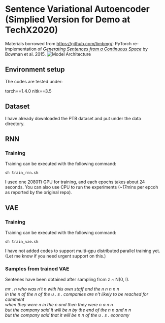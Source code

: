 # Sentence Variational Autoencoder (Simplied Version for Demo at TechX2020)

Materials borrowed from https://github.com/timbmg/: PyTorch re-implementation of [_Generating Sentences from a Continuous Space_](https://arxiv.org/abs/1511.06349) by Bowman et al. 2015.
![Model Architecture](https://github.com/hammad001/Language-Modelling-CSE291-AS2/blob/master/figs/model.png "Model Architecture")

## Environment setup

The codes are tested under: 

torch==1.4.0
nltk==3.5

## Dataset

I have already downloaded the PTB dataset and put under the data directory.

## RNN
### Training

Training can be executed with the following command:
```
sh train_rnn.sh
```

I used one 2080Ti GPU for training, and each epochs takes about 24 seconds.
You can also use CPU to run the experiments (~17mins per epcoh as reported by the original repo).




## VAE
### Training 

Training can be executed with the following command:
```
sh train_vae.sh
```


I have not added codes to support multi-gpu distributed parallel training yet. (Let me know if you need urgent support on this.)

### Samples from trained VAE
Sentenes have been obtained after sampling from z ~ N(0, I).  

_mr . n who was n't n with his own staff and the n n n n n_  
_in the n of the n of the u . s . companies are n't likely to be reached for comment_  
_when they were n in the n and then they were n a n n_  
_but the company said it will be n by the end of the n n and n n_  
_but the company said that it will be n n of the u . s . economy_  

